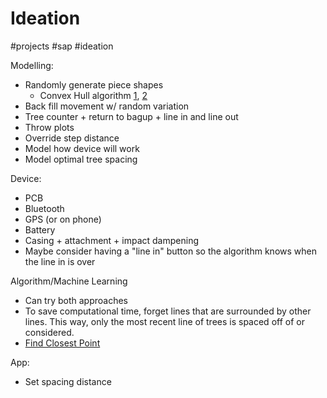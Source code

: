 # Ideation
#projects #sap #ideation

Modelling:
- Randomly generate piece shapes
	- Convex Hull algorithm [1](https://cglab.ca/~sander/misc/ConvexGeneration/ValtrAlgorithm.java), [2](https://cglab.ca/~sander/misc/ConvexGeneration/convex.html)
- Back fill movement w/ random variation
- Tree counter + return to bagup + line in and line out
- Throw plots
- Override step distance
- Model how device will work
- Model optimal tree spacing

Device:
- PCB
- Bluetooth
- GPS (or on phone)
- Battery
- Casing + attachment + impact dampening
- Maybe consider having a "line in" button so the algorithm knows when the line in is over

Algorithm/Machine Learning
- Can try both approaches
- To save computational time, forget lines that are surrounded by other lines. This way, only the most recent line of trees is spaced off of or considered.
- [Find Closest Point](https://ptsjs.org/guide/op-0400)

App:
- Set spacing distance